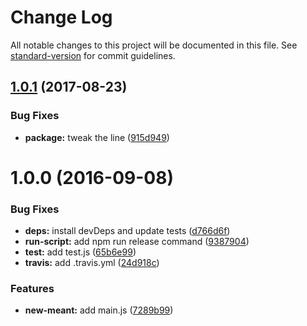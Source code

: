 # Change Log

All notable changes to this project will be documented in this file. See [standard-version](https://github.com/conventional-changelog/standard-version) for commit guidelines.

<a name="1.0.1"></a>
## [1.0.1](https://github.com/watilde/meant/compare/v1.0.0...v1.0.1) (2017-08-23)


### Bug Fixes

* **package:** tweak the line ([915d949](https://github.com/watilde/meant/commit/915d949))



<a name="1.0.0"></a>
# 1.0.0 (2016-09-08)


### Bug Fixes

* **deps:** install devDeps and update tests ([d766d6f](https://github.com/watilde/meant/commit/d766d6f))
* **run-script:** add npm run release command ([9387904](https://github.com/watilde/meant/commit/9387904))
* **test:** add test.js ([65b6e99](https://github.com/watilde/meant/commit/65b6e99))
* **travis:** add .travis.yml ([24d918c](https://github.com/watilde/meant/commit/24d918c))


### Features

* **new-meant:** add main.js ([7289b99](https://github.com/watilde/meant/commit/7289b99))
